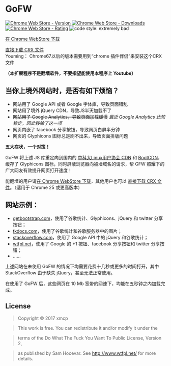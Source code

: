 # GoFW

[![Chrome Web Store - Version](https://img.shields.io/chrome-web-store/v/hgifnmdnlmhphhpfhpaoljpakcndhnhj.svg)](https://chrome.google.com/webstore/detail/%E5%8A%A0%E9%80%9F%E5%99%A8/hgifnmdnlmhphhpfhpaoljpakcndhnhj)
[![Chrome Web Store - Downloads](https://img.shields.io/chrome-web-store/d/hgifnmdnlmhphhpfhpaoljpakcndhnhj.svg)](https://chrome.google.com/webstore/detail/%E5%8A%A0%E9%80%9F%E5%99%A8/hgifnmdnlmhphhpfhpaoljpakcndhnhj)
[![Chrome Web Store - Rating](https://img.shields.io/chrome-web-store/rating/hgifnmdnlmhphhpfhpaoljpakcndhnhj.svg)](https://chrome.google.com/webstore/detail/%E5%8A%A0%E9%80%9F%E5%99%A8/hgifnmdnlmhphhpfhpaoljpakcndhnhj)
![code style: extremely bad](https://img.shields.io/badge/_code_style_-_extremely_bad_-red.svg)

[在 Chrome WebStore 下载](https://chrome.google.com/webstore/detail/%E5%8A%A0%E9%80%9F%E5%99%A8/hgifnmdnlmhphhpfhpaoljpakcndhnhj)

[直接下载 CRX 文件](http://s.xmcp.ml/gofw/latest.crx)  
Youming： Chrome67以后的版本需要用到“chrome 插件伴侣”来安装这个CRX文件

**（本扩展程序不是翻墙软件，不要指望能使用本程序上 Youtube）**

## 当你上境外网站时，是否有如下烦恼？

- 网站用了 Google API 或者 Google 字体库，导致页面错乱
- 网站用了境外 jQuery CDN，导致JS半天加载不了
- <del>网站用了 Google Analytics，导致页面加载缓慢</del> *最近 Google Analytics 比较稳定，因此移除了这一项*
- 网页内嵌了 facebook 分享按钮，导致网页白屏半分钟
- 网页的 Glyphicons 图标总是刷不出来，导致页面排版问题

**五大症状，一个对策！**

GoFW 将上述 JS 库重定向到国内的 [中科大Linux用户协会 CDN](http://lug.ustc.edu.cn/) 和 [BootCDN](http://www.bootcdn.cn/)，缓存了 Glyphicons 图标，同时屏蔽浏览器向被墙域名的请求，帮 GFW 照耀下的广大网友有效提升网页打开速度！

能翻墙的用户请[在 Chrome WebStore 下载](https://chrome.google.com/webstore/detail/%E5%8A%A0%E9%80%9F%E5%99%A8/hgifnmdnlmhphhpfhpaoljpakcndhnhj)，其他用户也可以
[直接下载 CRX 文件](http://s.xmcp.ml/gofw/latest.crx)。（适用于 Chrome 25 或更高版本）

## 网站示例：
- [getbootstrap.com](http://getbootstrap.com/css/)，使用了谷歌统计、Glyphicons、jQuery 和 twitter 分享按钮；
- [tkdocs.com](http://www.tkdocs.com/tutorial/index.html)，使用了谷歌统计和谷歌服务器中的图片；
- [stackoverflow.com](https://stackoverflow.com/)，使用了 Google API 中的 jQuery 和谷歌统计；
- [wtfpl.net](http://www.wtfpl.net/)，使用了 Google 的 +1 按钮、facebook 分享按钮和 twitter 分享按钮；
- ……

上述网站在未使用 GoFW 的情况下均需要花费十几秒或更多的时间打开，其中 StackOverflow 由于缺失 jQuery，甚至无法正常使用。

在使用了 GoFW 后，这些网页在 10 Mb 宽带的网速下，均能在五秒钟之内加载完成。

## License

> Copyright © 2017 xmcp

> This work is free. You can redistribute it and/or modify it under the

> terms of the Do What The Fuck You Want To Public License, Version 2,

> as published by Sam Hocevar. See http://www.wtfpl.net/ for more details.
